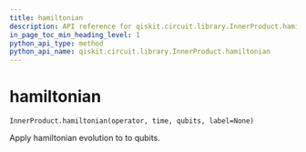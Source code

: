 ```yaml
---
title: hamiltonian
description: API reference for qiskit.circuit.library.InnerProduct.hamiltonian
in_page_toc_min_heading_level: 1
python_api_type: method
python_api_name: qiskit.circuit.library.InnerProduct.hamiltonian
---
```


# hamiltonian

<span id="qiskit.circuit.library.InnerProduct.hamiltonian" />

`InnerProduct.hamiltonian(operator, time, qubits, label=None)`

Apply hamiltonian evolution to to qubits.

